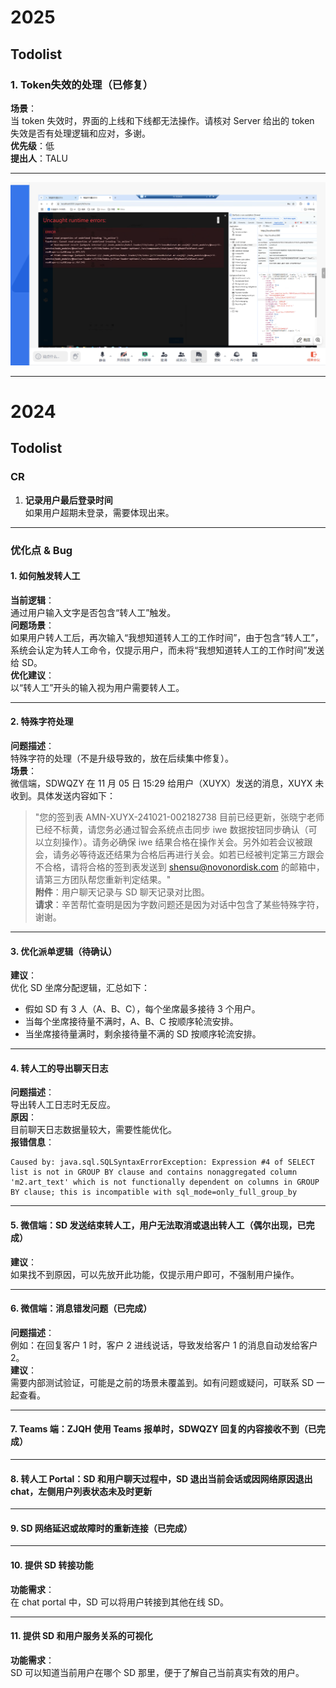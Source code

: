 # 2025

## Todolist 

### 1. Token失效的处理（已修复）
**场景**：  
当 token 失效时，界面的上线和下线都无法操作。请核对 Server 给出的 token 失效是否有处理逻辑和应对，多谢。  
**优先级**：低  
**提出人**：TALU  

---

![示例图片](./img/13144107aa3c695b46d4650f57bab42.png)

---

# 2024

## Todolist

### CR
1. **记录用户最后登录时间**  
    如果用户超期未登录，需要体现出来。

---

### 优化点 & Bug

#### 1. 如何触发转人工
**当前逻辑**：  
通过用户输入文字是否包含“转人工”触发。  
**问题场景**：  
如果用户转人工后，再次输入“我想知道转人工的工作时间”，由于包含“转人工”，系统会认定为转人工命令，仅提示用户，而未将“我想知道转人工的工作时间”发送给 SD。  
**优化建议**：  
以“转人工”开头的输入视为用户需要转人工。

---

#### 2. 特殊字符处理
**问题描述**：  
特殊字符的处理（不是升级导致的，放在后续集中修复）。  
**场景**：  
微信端，SDWQZY 在 11 月 05 日 15:29 给用户（XUYX）发送的消息，XUYX 未收到。具体发送内容如下：  
> "您的签到表 AMN-XUYX-241021-002182738 目前已经更新，张晓宁老师已经不标黄，请您务必通过智会系统点击同步 iwe 数据按钮同步确认（可以立刻操作）。请务必确保 iwe 结果合格在操作关会。另外如若会议被跟会，请务必等待返还结果为合格后再进行关会。如若已经被判定第三方跟会不合格，请将合格的签到表发送到 shensu@novonordisk.com 的邮箱中，请第三方团队帮您重新判定结果。"  
**附件**：用户聊天记录与 SD 聊天记录对比图。  
**请求**：辛苦帮忙查明是因为字数问题还是因为对话中包含了某些特殊字符，谢谢。

---

#### 3. 优化派单逻辑（待确认）
**建议**：  
优化 SD 坐席分配逻辑，汇总如下：  
- 假如 SD 有 3 人（A、B、C），每个坐席最多接待 3 个用户。  
- 当每个坐席接待量不满时，A、B、C 按顺序轮流安排。  
- 当坐席接待量满时，剩余接待量不满的 SD 按顺序轮流安排。

---

#### 4. 转人工的导出聊天日志
**问题描述**：  
导出转人工日志时无反应。  
**原因**：  
目前聊天日志数据量较大，需要性能优化。  
**报错信息**：  
```
Caused by: java.sql.SQLSyntaxErrorException: Expression #4 of SELECT list is not in GROUP BY clause and contains nonaggregated column 'm2.art_text' which is not functionally dependent on columns in GROUP BY clause; this is incompatible with sql_mode=only_full_group_by
```

---

#### 5. 微信端：SD 发送结束转人工，用户无法取消或退出转人工（偶尔出现，已完成）
**建议**：  
如果找不到原因，可以先放开此功能，仅提示用户即可，不强制用户操作。

---

#### 6. 微信端：消息错发问题（已完成）
**问题描述**：  
例如：在回复客户 1 时，客户 2 进线说话，导致发给客户 1 的消息自动发给客户 2。  
**建议**：  
需要内部测试验证，可能是之前的场景未覆盖到。如有问题或疑问，可联系 SD 一起查看。

---

#### 7. Teams 端：ZJQH 使用 Teams 报单时，SDWQZY 回复的内容接收不到（已完成）

---

#### 8. 转人工 Portal：SD 和用户聊天过程中，SD 退出当前会话或因网络原因退出 chat，左侧用户列表状态未及时更新

---

#### 9. SD 网络延迟或故障时的重新连接（已完成）

---

#### 10. 提供 SD 转接功能
**功能需求**：  
在 chat portal 中，SD 可以将用户转接到其他在线 SD。

---

#### 11. 提供 SD 和用户服务关系的可视化
**功能需求**：  
SD 可以知道当前用户在哪个 SD 那里，便于了解自己当前真实有效的用户。
